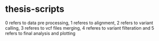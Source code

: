 # thesis-scripts

0 refers to data pre processing, 1 referes to alignment, 2 refers to variant calling, 3 referes to vcf files merging, 4 referes to variant filteration
and 5 refers to final analysis and plotting
